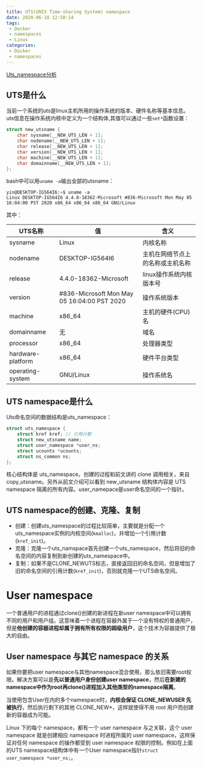 ```yaml
---
title: UTS(UNIX Time-sharing System) namespace
date: 2020-06-18 12:58:14
tags: 
 - Docker
 - namespaces
 - Linux
categories: 
 - Docker
 - namespaces
---
```


[Uts_namespace分析](https://blog.csdn.net/tanzhe2017/article/details/81004164)

## UTS是什么

当前一个系统的uts是linux主机所用的操作系统的版本、硬件名称等基本信息。uts信息在操作系统内核中定义为一个结构体,其值可以通过一些`set*`函数设置：

```c
struct new_utsname {
    char sysname[__NEW_UTS_LEN + 1];
    char nodename[__NEW_UTS_LEN + 1];
    char release[__NEW_UTS_LEN + 1];
    char version[__NEW_UTS_LEN + 1];
    char machine[__NEW_UTS_LEN + 1];
    char domainname[__NEW_UTS_LEN + 1];
};
```

bash中可以用`uname -a`输出全部的utsname：

```
yin@DESKTOP-IG564I6:~$ uname -a
Linux DESKTOP-IG564I6 4.4.0-18362-Microsoft #836-Microsoft Mon May 05 16:04:00 PST 2020 x86_64 x86_64 x86_64 GNU/Linux
```

其中：

UTS名称 | 值 | 含义
-|-|-
sysname | Linux | 内核名称
nodename | DESKTOP-IG564I6 | 主机在网络节点上的名称或主机名称
release | 4.4.0-18362-Microsoft | linux操作系统内核版本号
version | #836-Microsoft Mon May 05 16:04:00 PST 2020 | 操作系统版本
machine | x86_64 | 主机的硬件(CPU)名
domainname | 无 | 域名
processor | x86_64 | 处理器类型
hardware-platform | x86_64 | 硬件平台类型
operating-system | GNU/Linux | 操作系统名

## UTS namespace是什么

Uts命名空间的数据结构是uts_namespace：

```c
struct uts_namespace {
    struct kref kref; // 引用计数
    struct new_utsname name;
    struct user_namespace *user_ns;
    struct ucounts *ucounts;
    struct ns_common ns;
};
```

核心结构体是 uts_namespace，创建的过程和前文讲的 clone 调用相关，来自 copy_utsname。另外从前文介绍可以看到 new_utsname 结构体内容是 UTS namespace 隔离的所有内容。user_namepace是user命名空间的一个指针。

## UTS namespace的创建、克隆、复制

* 创建：创建uts_namespace的过程比较简单，主要就是分配一个uts_namespace实例的内核空间(`kmalloc`)，并增加一个引用计数(`kref_init`)。
* 克隆：克隆一个uts_namspace首先创建一个uts_namespace，然后将旧的命名空间的内容复制到新创建的uts_namespace中。
* 复制：如果不是CLONE_NEWUTS标志，直接返回旧的命名空间，但是增加了旧的命名空间的引用计数(`kref_init`)，否则就克隆一个UTS命名空间。

# User namespace

一个普通用户的进程通过clone()创建的新进程在新user namespace中可以拥有不同的用户和用户组。这意味着一个进程在容器外属于一个没有特权的普通用户，但是**他创建的容器进程却属于拥有所有权限的超级用户**，这个技术为容器提供了极大的自由。

## User namespace 与其它 namespace 的关系

如果你要把user namespace与其他namespace混合使用，那么依旧需要root权限。解决方案可以是**先以普通用户身份创建user namespace**，然后**在新建的namespace中作为root再clone()进程加入其他类型的namespace隔离**。

当使用包含User在内的多个namespace时，**内核会保证 CLONE_NEWUSER 先被执行**，然后执行剩下的其他 CLONE_NEW*，这样就使得不用 root 用户而创建新的容器成为可能。

Linux 下的每个 namespace，都有一个 user namespace 与之关联，这个 user namespace 就是创建相应 namespace 时进程所属的 user namespace，这样保证对任何 namespace 的操作都受到 user namespace 权限的控制。例如在上面的UTS namespace结构体中有一个User namespace指针`struct user_namespace *user_ns;`。